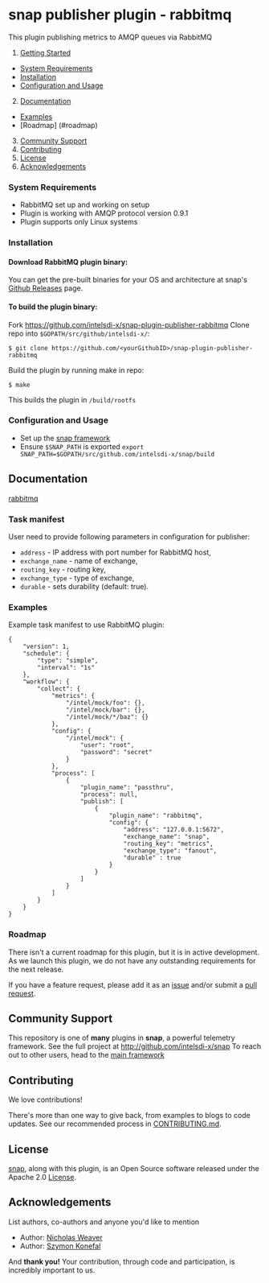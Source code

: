 # snap publisher plugin - rabbitmq

This plugin publishing metrics to AMQP queues via RabbitMQ

1. [Getting Started](#getting-started)
  * [System Requirements](#system-requirements)
  * [Installation](#installation)
  * [Configuration and Usage](configuration-and-usage)
2. [Documentation](#documentation)
  * [Examples](#examples)
  * [Roadmap] (#roadmap)
3. [Community Support](#community-support)
4. [Contributing](#contributing)
5. [License](#license)
6. [Acknowledgements](#acknowledgements)

### System Requirements
* RabbitMQ set up and working on setup
* Plugin is working with AMQP protocol version 0.9.1
* Plugin supports only Linux systems

### Installation
#### Download RabbitMQ plugin binary:
You can get the pre-built binaries for your OS and architecture at snap's [Github Releases](https://github.com/intelsdi-x/snap/releases) page.

#### To build the plugin binary:
Fork https://github.com/intelsdi-x/snap-plugin-publisher-rabbitmq
Clone repo into `$GOPATH/src/github/intelsdi-x/`:  
```
$ git clone https://github.com/<yourGithubID>/snap-plugin-publisher-rabbitmq
```
Build the plugin by running make in repo:
```
$ make
```
This builds the plugin in `/build/rootfs`

### Configuration and Usage
* Set up the [snap framework](https://github.com/intelsdi-x/snap/blob/master/README.md#getting-started)
* Ensure `$SNAP_PATH` is exported
`export SNAP_PATH=$GOPATH/src/github.com/intelsdi-x/snap/build`

## Documentation
[rabbitmq](https://www.rabbitmq.com/documentation.html)

###  Task manifest
User need to provide following parameters in configuration for publisher:
- `address` -  IP address with port number for RabbitMQ host,
- `exchange_name` - name of exchange,
- `routing_key` - routing key,
- `exchange_type` -  type of exchange,
- `durable` - sets durability (default: true).

### Examples
Example task manifest to use RabbitMQ plugin:
```
{
    "version": 1,
    "schedule": {
        "type": "simple",
        "interval": "1s"
    },
    "workflow": {
        "collect": {
            "metrics": {
                "/intel/mock/foo": {},
                "/intel/mock/bar": {},
                "/intel/mock/*/baz": {}
            },
            "config": {
                "/intel/mock": {
                    "user": "root",
                    "password": "secret"
                }
            },
            "process": [
                {
                    "plugin_name": "passthru",
                    "process": null,
                    "publish": [
                        {
                            "plugin_name": "rabbitmq",
                            "config": {
                                "address": "127.0.0.1:5672",
                                "exchange_name": "snap",
                                "routing_key": "metrics",
                                "exchange_type": "fanout",
                                "durable" : true
                            }
                        }
                    ]
                }
            ]
        }
    }
}
```

### Roadmap
There isn't a current roadmap for this plugin, but it is in active development. As we launch this plugin, we do not have any outstanding requirements for the next release.

If you have a feature request, please add it as an [issue](https://github.com/intelsdi-x/snap-plugin-publisher-rabbitmq/issues/new) and/or submit a [pull request](https://github.com/intelsdi-x/snap-plugin-publisher-rabbitmq/pulls).

## Community Support
This repository is one of **many** plugins in **snap**, a powerful telemetry framework. See the full project at http://github.com/intelsdi-x/snap To reach out to other users, head to the [main framework](https://github.com/intelsdi-x/snap#community-support)

## Contributing
We love contributions!

There's more than one way to give back, from examples to blogs to code updates. See our recommended process in [CONTRIBUTING.md](CONTRIBUTING.md).

## License
[snap](http://github.com:intelsdi-x/snap), along with this plugin, is an Open Source software released under the Apache 2.0 [License](LICENSE).

## Acknowledgements
List authors, co-authors and anyone you'd like to mention

* Author: [Nicholas Weaver](https://github.com/lynxbat)
* Author: [Szymon Konefal](https://github.com/skonefal)

And **thank you!** Your contribution, through code and participation, is incredibly important to us.

